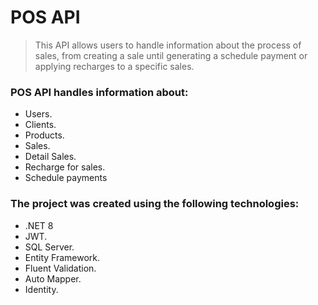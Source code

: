 # POS API

> This API allows users to handle information about the process of sales, from creating a sale until generating a schedule payment or applying recharges to a specific sales.

### POS API handles information about:
- Users.
- Clients.
- Products.
- Sales.
- Detail Sales.
- Recharge for sales.
- Schedule payments

### The project was created using the following technologies:
- .NET 8
- JWT.
- SQL Server.
- Entity Framework.
- Fluent Validation.
- Auto Mapper.
- Identity.
